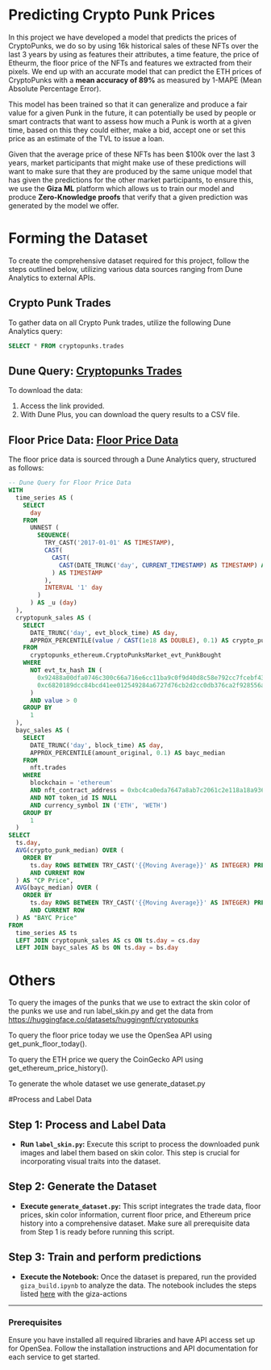 # Predicting Crypto Punk Prices

In this project we have developed a model that predicts the prices of CryptoPunks, we do so by using 16k historical sales of these NFTs over the last 3 years by using as features their attributes, a time feature, the price of Etheurm, the floor price of the NFTs and features we extracted from their pixels. We end up with an accurate model that can predict the ETH prices of CryptoPunks with a **mean accuracy of 89%** as measured by 1-MAPE (Mean Absolute Percentage Error). 

This model has been trained so that it can generalize and produce a fair value for a given Punk in the future, it can potentially be used by people or smart contracts that want to assess how much a Punk is worth at a given time, based on this they could either, make a bid, accept one or set this price as an estimate of the TVL to issue a loan.

Given that the average price of these NFTs has been $100k over the last 3 years, market participants that might make use of these predictions will want to make sure that they are produced by the same unique model that has given the predictions for the other market participants, to ensure this, we use the **Giza ML** platform which allows us to train our model and produce **Zero-Knowledge proofs** that verify that a given prediction was generated by the model we offer.

# Forming the Dataset

To create the comprehensive dataset required for this project, follow the steps outlined below, utilizing various data sources ranging from Dune Analytics to external APIs.

## Crypto Punk Trades

To gather data on all Crypto Punk trades, utilize the following Dune Analytics query:
```sql
SELECT * FROM cryptopunks.trades
```

## Dune Query: [Cryptopunks Trades](https://dune.com/queries/3469248)

To download the data:
1. Access the link provided.
2. With Dune Plus, you can download the query results to a CSV file.

## Floor Price Data: [Floor Price Data](https://dune.com/queries/3455015)

The floor price data is sourced through a Dune Analytics query, structured as follows:

```sql
-- Dune Query for Floor Price Data
WITH
  time_series AS (
    SELECT
      day
    FROM
      UNNEST (
        SEQUENCE(
          TRY_CAST('2017-01-01' AS TIMESTAMP),
          CAST(
            CAST(
              CAST(DATE_TRUNC('day', CURRENT_TIMESTAMP) AS TIMESTAMP) AS TIMESTAMP
            ) AS TIMESTAMP
          ),
          INTERVAL '1' day
        )
      ) AS _u (day)
  ),
  cryptopunk_sales AS (
    SELECT
      DATE_TRUNC('day', evt_block_time) AS day,
      APPROX_PERCENTILE(value / CAST(1e18 AS DOUBLE), 0.1) AS crypto_punk_median
    FROM
      cryptopunks_ethereum.CryptoPunksMarket_evt_PunkBought
    WHERE
      NOT evt_tx_hash IN (
        0x92488a00dfa0746c300c66a716e6cc11ba9c0f9d40d8c58e792cc7fcebf432d0,
        0xc6820189dcc84bcd41ee012549284a6727d76cb2d2cc0db376ca2f928556ab0f
      )
      AND value > 0
    GROUP BY
      1
  ),
  bayc_sales AS (
    SELECT
      DATE_TRUNC('day', block_time) AS day,
      APPROX_PERCENTILE(amount_original, 0.1) AS bayc_median
    FROM
      nft.trades
    WHERE
      blockchain = 'ethereum'
      AND nft_contract_address = 0xbc4ca0eda7647a8ab7c2061c2e118a18a936f13d
      AND NOT token_id IS NULL
      AND currency_symbol IN ('ETH', 'WETH')
    GROUP BY
      1
  )
SELECT
  ts.day,
  AVG(crypto_punk_median) OVER (
    ORDER BY
      ts.day ROWS BETWEEN TRY_CAST('{{Moving Average}}' AS INTEGER) PRECEDING
      AND CURRENT ROW
  ) AS "CP Price",
  AVG(bayc_median) OVER (
    ORDER BY
      ts.day ROWS BETWEEN TRY_CAST('{{Moving Average}}' AS INTEGER) PRECEDING
      AND CURRENT ROW
  ) AS "BAYC Price"
FROM
  time_series AS ts
  LEFT JOIN cryptopunk_sales AS cs ON ts.day = cs.day
  LEFT JOIN bayc_sales AS bs ON ts.day = bs.day
```
# Others
To query the images of the punks that we use to extract the skin color of the punks we use and run label_skin.py and get the data from https://huggingface.co/datasets/huggingnft/cryptopunks

To query the floor price today we use the OpenSea API using get_punk_floor_today().

To query the ETH price we query the CoinGecko API using get_ethereum_price_history().

To generate the whole dataset we use generate_dataset.py

#Process and Label Data
## Step 1: Process and Label Data

- **Run `label_skin.py`:** Execute this script to process the downloaded punk images and label them based on skin color. This step is crucial for incorporating visual traits into the dataset.

## Step 2: Generate the Dataset

- **Execute `generate_dataset.py`:** This script integrates the trade data, floor prices, skin color information, current floor price, and Ethereum price history into a comprehensive dataset. Make sure all prerequisite data from Step 1 is ready before running this script.

## Step 3: Train and perform predictions

- **Execute the Notebook:** Once the dataset is prepared, run the provided `giza_build.ipynb` to analyze the data. The notebook includes the steps listed [here](https://actions.gizatech.xyz/tutorials/build-a-verifiable-neural-network-with-giza-actions) with the giza-actions

---

### Prerequisites
Ensure you have installed all required libraries and have API access set up for OpenSea. Follow the installation instructions and API documentation for each service to get started.

